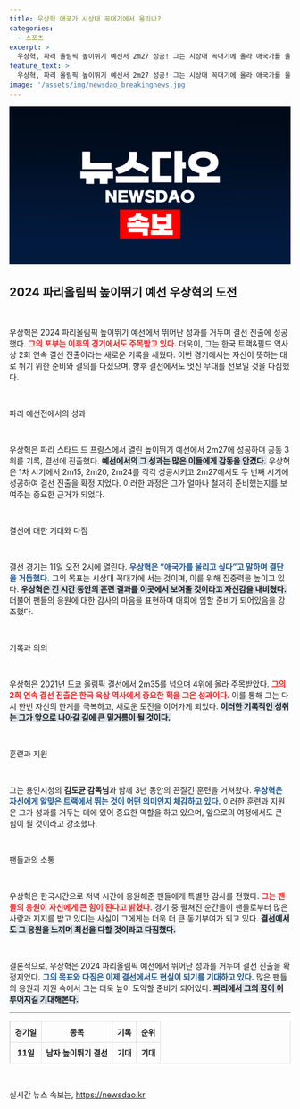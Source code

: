 ```yaml
---
title: 우상혁 애국가 시상대 꼭대기에서 울리나?
categories:
  - 스포츠
excerpt: >
  우상혁, 파리 올림픽 높이뛰기 예선서 2m27 성공! 그는 시상대 꼭대기에 올라 애국가를 울리겠다며 강한 포부를 밝혔다. 2회 연속 결선 진출의 새 역사, 그의 도전이 기대된다!
feature_text: >
  우상혁, 파리 올림픽 높이뛰기 예선서 2m27 성공! 그는 시상대 꼭대기에 올라 애국가를 울리겠다며 강한 포부를 밝혔다. 2회 연속 결선 진출의 새 역사, 그의 도전이 기대된다!
image: '/assets/img/newsdao_breakingnews.jpg'
---
```


<p><img src="/assets/img/newsdao_breakingnews.jpg" alt="koreaapp 속보" /></p>

<h2 data-ke-size="size26">2024 파리올림픽 높이뛰기 예선 우상혁의 도전</h2>

<p data-ke-size="size16">&nbsp;</p>

<p>우상혁은 2024 파리올림픽 높이뛰기 예선에서 뛰어난 성과를 거두며 결선 진출에 성공했다. <b><span style="color: #ee2323;">그의 포부는 이후의 경기에서도 주목받고 있다.</span></b> 더욱이, 그는 한국 트랙&amp;필드 역사상 2회 연속 결선 진출이라는 새로운 기록을 세웠다. 이번 경기에서는 자신이 뜻하는 대로 뛰기 위한 준비와 결의를 다졌으며, 향후 결선에서도 멋진 무대를 선보일 것을 다짐했다. </p>

<p data-ke-size="size16">&nbsp;</p>

<p>파리 예선전에서의 성과</p>

<p data-ke-size="size16">&nbsp;</p>

<p>우상혁은 파리 스타드 드 프랑스에서 열린 높이뛰기 예선에서 2m27에 성공하며 공동 3위를 기록, 결선에 진출했다. <b><span style="background-color: #21538527;">예선에서의 그 성과는 많은 이들에게 감동을 안겼다.</span></b> 우상혁은 1차 시기에서 2m15, 2m20, 2m24를 각각 성공시키고 2m27에서도 두 번째 시기에 성공하여 결선 진출을 확정 지었다. 이러한 과정은 그가 얼마나 철저히 준비했는지를 보여주는 중요한 근거가 되었다.</p>

<p data-ke-size="size16">&nbsp;</p>

<p>결선에 대한 기대와 다짐</p>

<p data-ke-size="size16">&nbsp;</p>

<p>결선 경기는 11일 오전 2시에 열린다. <b><span style="color: #1a5490;">우상혁은 “애국가를 울리고 싶다”고 말하며 결단을 거듭했다.</span></b> 그의 목표는 시상대 꼭대기에 서는 것이며, 이를 위해 집중력을 높이고 있다. <b><span style="background-color: #21538527;">우상혁은 긴 시간 동안의 훈련 결과를 이곳에서 보여줄 것이라고 자신감을 내비쳤다.</span></b> 더불어 팬들의 응원에 대한 감사의 마음을 표현하며 대회에 임할 준비가 되어있음을 강조했다.</p>

<p data-ke-size="size16">&nbsp;</p>

<p>기록과 의의</p>

<p data-ke-size="size16">&nbsp;</p>

<p>우상혁은 2021년 도쿄 올림픽 결선에서 2m35를 넘으며 4위에 올라 주목받았다. <b><span style="color: #ee2323;">그의 2회 연속 결선 진출은 한국 육상 역사에서 중요한 획을 그은 성과이다.</span></b> 이를 통해 그는 다시 한번 자신의 한계를 극복하고, 새로운 도전을 이어가게 되었다. <b><span style="background-color: #21538527;">이러한 기록적인 성취는 그가 앞으로 나아갈 길에 큰 밑거름이 될 것이다.</span></b></p>

<p data-ke-size="size16">&nbsp;</p>

<p>훈련과 지원</p>

<p data-ke-size="size16">&nbsp;</p>

<p>그는 용인시청의 <b>김도균 감독님</b>과 함께 3년 동안의 끈질긴 훈련을 거쳐왔다. <b><span style="color: #1a5490;">우상혁은 자신에게 알맞은 트랙에서 뛰는 것이 어떤 의미인지 체감하고 있다.</span></b> 이러한 훈련과 지원은 그가 성과를 거두는 데에 있어 중요한 역할을 하고 있으며, 앞으로의 여정에서도 큰 힘이 될 것이라고 강조했다. </p>

<p data-ke-size="size16">&nbsp;</p>

<p>팬들과의 소통</p>

<p data-ke-size="size16">&nbsp;</p>

<p>우상혁은 한국시간으로 저녁 시간에 응원해준 팬들에게 특별한 감사를 전했다. <b><span style="color: #ee2323;">그는 팬들의 응원이 자신에게 큰 힘이 된다고 밝혔다.</span></b> 경기 중 펼쳐진 순간들이 팬들로부터 많은 사랑과 지지를 받고 있다는 사실이 그에게는 더욱 더 큰 동기부여가 되고 있다. <b><span style="background-color: #21538527;">결선에서도 그 응원을 느끼며 최선을 다할 것이라고 다짐했다.</span></b></p>

<p data-ke-size="size16">&nbsp;</p>

<p>결론적으로, 우상혁은 2024 파리올림픽 예선에서 뛰어난 성과를 거두며 결선 진출을 확정지었다. <b><span style="color: #1a5490;">그의 목표와 다짐은 이제 결선에서도 현실이 되기를 기대하고 있다.</span></b> 많은 팬들의 응원과 지원 속에서 그는 더욱 높이 도약할 준비가 되어있다. <b><span style="background-color: #21538527;">파리에서 그의 꿈이 이루어지길 기대해본다.</span></b> </p>

<hr>

<table style="width: 100%; border: 1px solid #ddd; border-collapse: collapse;">
  <thead>
    <tr>
      <th style="text-align: center; border: 1px solid #ddd; padding: 8px;">경기일</th>
      <th style="text-align: center; border: 1px solid #ddd; padding: 8px;">종목</th>
      <th style="text-align: center; border: 1px solid #ddd; padding: 8px;">기록</th>
      <th style="text-align: center; border: 1px solid #ddd; padding: 8px;">순위</th>
    </tr>
  </thead>
  <tbody>
    <tr>
      <td style="text-align: center; border: 1px solid #ddd; padding: 8px;"><b>11일</b></td>
      <td style="text-align: center; border: 1px solid #ddd; padding: 8px;"><b>남자 높이뛰기 결선</b></td>
      <td style="text-align: center; border: 1px solid #ddd; padding: 8px;"><b>기대</b></td>
      <td style="text-align: center; border: 1px solid #ddd; padding: 8px;"><b>기대</b></td>
    </tr>
  </tbody>
</table>

<p data-ke-size="size16">&nbsp;</p>
실시간 뉴스 속보는, <a href="https://newsdao.kr" rel="dofollow">https://newsdao.kr</a>


